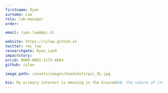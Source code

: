 ```yaml
---
firstname: Ryan
surname: Law
role: lab-manager
order:

email: ryan.law@mpi.nl

website: https://rylaw.github.io
twitter: rmc_law
researchgate: Ryan_Law9
impactstory:
orcid: 0000-0002-1175-4604
github: rylaw

image_path: /assets/images/headshots/pic_RL.jpg

bio: My primary interest is meaning in the brain&#58; the nature of its representation and how it is constructed and conveyed. Previously, I worked as a research assistant at New York University Abu Dhabi, where I studied the brain bases of syntax using MEG. I have a Bachelors degree in Linguistics from UCL. During which, I explored my interests in psycholinguistics, experimental pragmatics, and language development through working in psychology and linguistics laboratories in the UK and the US.
---
```

